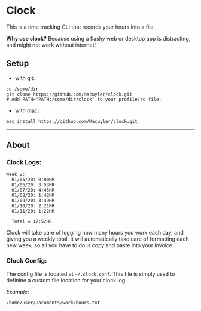 # Clock

This is a time tracking CLI that records your hours into a file.

**Why use clock?** Because using a flashy web or desktop app is distracting, and might not work without internet!

## Setup
 - with git:
```
cd /some/dir
git clone https://github.com/Macuyler/clock.git
# Add PATH="PATH:/some/dir/clock" to your profile/rc file.
```
 - with [mac](https://github.com/Macuyler/mac):
```
mac install https://github.com/Macuyler/clock.git
```

----------

## About
### Clock Logs:
```
Week 2:
  01/05/20: 0:00HR
  01/06/20: 3:53HR
  01/07/20: 4:45HR
  01/08/20: 1:42HR
  01/09/20: 3:49HR
  01/10/20: 2:21HR
  01/11/20: 1:22HR

  Total = 17:52HR
```
Clock will take care of logging how many hours you work each day, and giving you a weekly total. It will automatically take care of formatting each new week, so all you have to do is copy and paste into your invoice.

### Clock Config:
The config file is located at `~/.clock.conf`. This file is simply used to definine a custom file location for your clock log.

*Example:*
```
/home/user/Documents/work/hours.txt
```